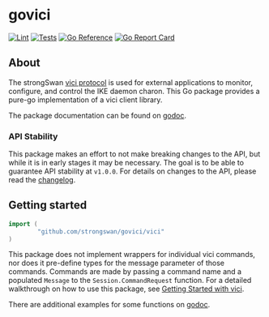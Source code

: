 # govici

[![Lint](https://github.com/strongswan/govici/actions/workflows/lint.yaml/badge.svg)](https://github.com/strongswan/govici/actions/workflows/lint.yaml?query=branch%3Amaster)
[![Tests](https://github.com/strongswan/govici/actions/workflows/test.yaml/badge.svg)](https://github.com/strongswan/govici/actions/workflows/test.yaml?query=branch%3Amaster)
[![Go Reference](https://pkg.go.dev/badge/github.com/strongswan/govici/vici.svg)](https://pkg.go.dev/github.com/strongswan/govici/vici)
[![Go Report Card](https://goreportcard.com/badge/github.com/strongswan/govici/vici)](https://goreportcard.com/report/github.com/strongswan/govici/vici)

## About

The strongSwan [vici protocol](https://www.strongswan.org/apidoc/md_src_libcharon_plugins_vici_README.html) is used for external applications to monitor, configure, and control the IKE daemon charon. This Go package provides a pure-go implementation of a vici client library.

The package documentation can be found on [godoc](https://godoc.org/github.com/strongswan/govici/vici).

### API Stability

This package makes an effort to not make breaking changes to the API, but while it is in early stages it may be necessary. The goal is to be able to guarantee API stability at `v1.0.0`. For details on changes to the API, please read the [changelog](CHANGELOG.md).

## Getting started

```go
import (
        "github.com/strongswan/govici/vici"
)
```

This package does not implement wrappers for individual vici commands, nor does it pre-define types for the message parameter of those commands. Commands are made by passing a command name and a populated `Message` to the `Session.CommandRequest` function. For a detailed walkthrough on how to use this package, see [Getting Started with vici](docs/getting_started.md).

There are additional examples for some functions on [godoc](https://godoc.org/github.com/strongswan/govici/vici).

